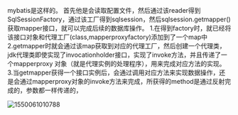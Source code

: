 mybatis是这样的。
首先他是会读取配置文件，然后通过该reader得到SqlSessionFactory，通过该工厂得到sqlsession，然后sqlsession.getmapper()获取mapper接口，就可以完成后续的数据库操作。
1.在得到factory时，就已经将该接口对象和代理工厂(class,mapperproxyfactory)添加到了一个map中
2.getmapper时就会通过该map获取到对应的代理工厂，然后创建一个代理类，jdk代理类即使实现了invocationholder接口，实现了invoke方法，并且传递了一个mapperproxy 对象（就是代理实例的处理程序），用来完成对应方法的实现。
3.当getmapper获得一个接口实例后，会通过调用对应方法来实现数据操作，还是会通过mapperproxy对象的invoke方法来完成，所获得的method是通过反射完成的，参数都一样传递的，

![1550061010788](C:\Users\yinchengjian\AppData\Roaming\Typora\typora-user-images\1550061010788.png)

